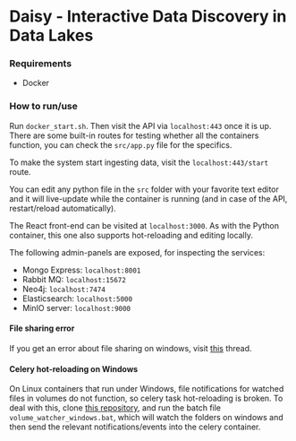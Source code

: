 # Daisy - Interactive Data Discovery in Data Lakes

### Requirements 
- Docker

### How to run/use
Run `docker_start.sh`. Then visit the API via `localhost:443` once it is up. There are some built-in routes for testing whether all the containers function, you can check the `src/app.py` file for the specifics.

To make the system start ingesting data, visit the `localhost:443/start` route.

You can edit any python file in the `src` folder with your favorite text editor and it will live-update while the container is running (and in case of the API, restart/reload automatically).

The React front-end can be visited at `localhost:3000`. As with the Python container, this one also supports hot-reloading and editing locally.

The following admin-panels are exposed, for inspecting the services:
- Mongo Express: `localhost:8001`
- Rabbit MQ: `localhost:15672`
- Neo4j: `localhost:7474`
- Elasticsearch: `localhost:5000`
- MinIO server: `localhost:9000`

#### File sharing error
If you get an error about file sharing on windows, visit [this](https://stackoverflow.com/questions/60754297/docker-compose-failed-to-build-filesharing-has-been-cancelled) thread.

#### Celery hot-reloading on Windows
On Linux containers that run under Windows, file notifications for watched files in volumes do not function, so celery task hot-reloading is broken. To deal with this, clone [this repository](https://github.com/Archer6621/docker-windows-volume-watcher), and run the batch file `volume_watcher_windows.bat`, which will watch the folders on windows and then send the relevant notifications/events into the celery container.